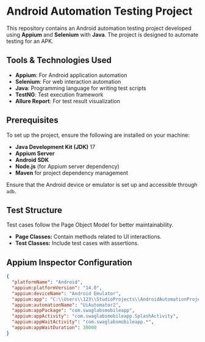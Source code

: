 # Android Automation Testing Project

This repository contains an Android automation testing project developed using **Appium** and **Selenium** with **Java**. The project is designed to automate testing for an APK.

## Tools & Technologies Used

- **Appium**: For Android application automation
- **Selenium**: For web interaction automation
- **Java**: Programming language for writing test scripts
- **TestNG**: Test execution framework
- **Allure Report**: For test result visualization

## Prerequisites

To set up the project, ensure the following are installed on your machine:

- **Java Development Kit (JDK)** 17
- **Appium Server**
- **Android SDK**
- **Node.js** (for Appium server dependency)
- **Maven** for project dependency management

Ensure that the Android device or emulator is set up and accessible through `adb`.

## Test Structure

Test cases follow the Page Object Model for better maintainability.
- **Page Classes:** Contain methods related to UI interactions.
- **Test Classes:** Include test cases with assertions.

## Appium Inspector Configuration
```json
{
  "platformName": "Android",
  "appium:platformVersion": "14.0",
  "appium:deviceName": "Android Emulator",
  "appium:app": "C:\\Users\\123\\StudioProjects\\AndroidAutomationProject\\apk\\demo.apk",
  "appium:automationName": "UiAutomator2",
  "appium:appPackage": "com.swaglabsmobileapp",
  "appium:appActivity": "com.swaglabsmobileapp.SplashActivity",
  "appium:appWaitActivity": "com.swaglabsmobileapp.*",
  "appium:appWaitDuration": 30000
}
